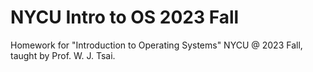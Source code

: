 # NYCU Intro to OS 2023 Fall

Homework for "Introduction to Operating Systems" NYCU @ 2023 Fall, taught by Prof. W. J. Tsai.
